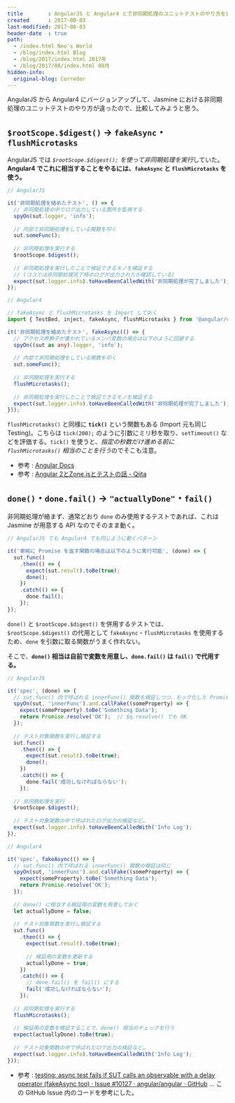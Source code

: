 ```yaml
---
title        : AngularJS と Angular4 とで非同期処理のユニットテストのやり方を比較した
created      : 2017-08-03
last-modified: 2017-08-03
header-date  : true
path:
  - /index.html Neo's World
  - /blog/index.html Blog
  - /blog/2017/index.html 2017年
  - /blog/2017/08/index.html 08月
hidden-info:
  original-blog: Corredor
---
```


AngularJS から Angular4 にバージョンアップして、Jasmine における非同期処理のユニットテストのやり方が違ったので、比較してみようと思う。

## `$rootScope.$digest()` → `fakeAsync`・`flushMicrotasks`

AngularJS では *`$rootScope.$digest();` を使って非同期処理を実行*していた。**Angular4 でこれに相当することをやるには、`fakeAsync` と `flushMicrotasks` を使う。**

```javascript
// AngularJS

it('非同期処理を絡めたテスト', () => {
  // 非同期処理の中でログ出力している箇所を監視する
  spyOn(sut.logger, 'info');
  
  // 内部で非同期処理をしている関数を叩く
  sut.someFunc();
  
  // 非同期処理を実行する
  $rootScope.$digest();
  
  // 非同期処理を実行したことで検証できるモノを検証する
  // (ココでは非同期処理完了時のログが出力されたか確認している)
  expect(sut.logger.info).toHaveBeenCalledWith('非同期処理が完了しました');
});
```

```typescript
// Angular4

// fakeAsync と flushMicrotasks を Import しておく
import { TestBed, inject, fakeAsync, flushMicrotasks } from '@angular/core/testing';

it('非同期処理を絡めたテスト', fakeAsync(() => {
  // アクセス修飾子が書かれているメンバ変数の場合は以下のように回避する
  spyOn((sut as any).logger, 'info');
  
  // 内部で非同期処理をしている関数を叩く
  sut.someFunc();
  
  // 非同期処理を実行する
  flushMicrotasks();
  
  // 非同期処理を実行したことで検証できるモノを検証する
  expect(sut.logger.info).toHaveBeenCalledWith('非同期処理が完了しました');
}));
```

`flushMicrotasks()` と同様に **`tick()`** という関数もある (Import 元も同じ Testing)。こちらは `tick(200);` のように引数にミリ秒を取り、`setTimeout()` などを評価する。`tick()` を使うと、*指定の秒数だけ進める前に `flushMicrotasks()` 相当のことを行う*のでそこも注意。

- 参考 : [Angular Docs](https://angular.io/api/core/testing/fakeAsync)
- 参考 : [Angular 2とZone.jsとテストの話 - Qiita](http://qiita.com/Quramy/items/83f4fbc6755309f78ad2)

## `done()`・`done.fail()` → `"actuallyDone"`・`fail()`

非同期処理が絡まず、通常どおり `done` のみ使用するテストであれば、これは Jasmine が用意する API なのでそのまま動く。

```javascript
// AngularJS でも Angular4 でも同じように動くパターン

it('単純に Promise を返す関数の場合は以下のように実行可能', (done) => {
  sut.func()
    .then(() => {
      expect(sut.result).toBe(true);
      done();
    })
    .catch(() => {
      done.fail();
    });
});
```

`done()` と `$rootScope.$digest()` を併用するテストでは、`$rootScope.$digest()` の代用として `fakeAsync`・`flushMicrotasks` を使用するため、`done` を引数に取る関数がうまく作れない。

そこで、**`done()` 相当は自前で変数を用意し、`done.fail()` は `fail()` で代用する。**

```javascript
// AngularJS

it('spec', (done) => {
  // sut.func() 内で呼ばれる innerFunc() 関数を検証しつつ、モック化した Promise を返す
  spyOn(sut, 'innerFunc').and.callFake((someProperty) => {
    expect(someProperty).toBe('Something Data');
    return Promise.resolve('OK');  // $q.resolve() でも OK
  });
  
  // テスト対象関数を実行し検証する
  sut.func()
    .then(() => {
      expect(sut.result).toBe(true);
      done();
    })
    .catch(() => {
      done.fail('成功しなければならない');
    });
  
  // 非同期処理を実行
  $rootScope.$digest();
  
  // テスト対象関数の中で呼ばれたログ出力の検証など…
  expect(sut.logger.info).toHaveBeenCalledWith('Info Log');
});
```

```typescript
// Angular4

it('spec', fakeAsync(() => {
  // sut.func() 内で呼ばれる innerFunc() 関数の検証は同じ
  spyOn(sut, 'innerFunc').and.callFake((someProperty) => {
    expect(someProperty).toBe('Something Data');
    return Promise.resolve('OK');
  });
  
  // done() に相当する検証用の変数を用意しておく
  let actuallyDone = false;
  
  // テスト対象関数を実行し検証する
  sut.func()
    .then(() => {
      expect(sut.result).toBe(true);
      
      // 検証用の変数を更新する
      actuallyDone = true;
    })
    .catch(() => {
      // done.fail() を fail() にする
      fail('成功しなければならない');
    });
  
  // 非同期処理を実行する
  flushMicrotasks();
  
  // 検証用の変数を検証することで、done() 相当のチェックを行う
  expect(actuallyDone).toBe(true);
  
  // テスト対象関数の中で呼ばれたログ出力の検証など…
  expect(sut.logger.info).toHaveBeenCalledWith('Info Log');
}));
```

- 参考 : [testing: async test fails if SUT calls an observable with a delay operator (fakeAsync too) · Issue #10127 · angular/angular · GitHub](https://github.com/angular/angular/issues/10127) … この GitHub Issue 内のコードを参考にした。
